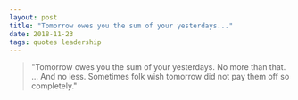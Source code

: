 ```yaml
---
layout: post
title: "Tomorrow owes you the sum of your yesterdays..."
date: 2018-11-23
tags: quotes leadership
---
```


> "Tomorrow owes you the sum of your yesterdays. No more than that. ... And no less. Sometimes folk wish tomorrow did not pay them off so completely."

